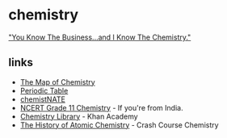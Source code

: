 # chemistry

["You Know The Business...and I Know The Chemistry."](https://piped.kavin.rocks/watch?v=69vvrSE2PeM)

## links

- [The Map of Chemistry](https://piped.kavin.rocks/watch?v=P3RXtoYCW4M)
- [Periodic Table](https://upload.wikimedia.org/wikipedia/commons/0/03/Simple_Periodic_Table_Chart-blocks.svg)
- [chemistNATE](https://piped.kavin.rocks/chemistNATE)
- [NCERT Grade 11 Chemistry](https://ncert.nic.in/textbook.php?kech1=0-7) - If you're from India.
- [Chemistry Library](https://www.khanacademy.org/science/chemistry/) - Khan Academy
- [The History of Atomic Chemistry](https://piped.kavin.rocks/watch?v=thnDxFdkzZs) - Crash Course Chemistry
